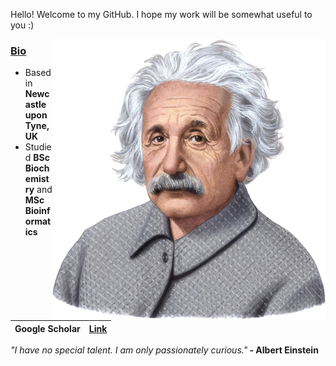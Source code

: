 Hello! Welcome to my GitHub. I hope my work will be somewhat useful to you :)

<img src="einstein.png" align="right" height="450">

<h3><u><b>Bio</b></u></h3>
<ul>
<li>Based in <b>Newcastle upon Tyne, UK</b></li>
<li>Studied <b>BSc Biochemistry</b> and <b>MSc Bioinformatics</b></li>
</ul>

| Google Scholar |  [Link](https://scholar.google.com/citations?user=m6Y0gc4AAAAJ&hl=en&oi=ao) |
| ----- | ----- |

<i>"I have no special talent. I am only passionately curious."</i><b> - Albert Einstein</b>
